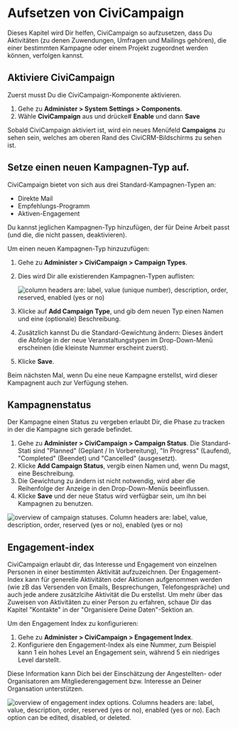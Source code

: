 # Aufsetzen von CiviCampaign

Dieses Kapitel wird Dir helfen, CiviCampaign so aufzusetzen, dass Du Aktivitäten (zu denen Zuwendungen, Umfragen und Mailings gehören), die einer bestimmten Kampagne oder einem Projekt zugeordnet werden können, verfolgen kannst. 

## Aktiviere CiviCampaign 

Zuerst musst Du die CiviCampaign-Komponente aktivieren.

1.  Gehe zu **Administer > System Settings > Components**.
2.  Wähle **CiviCampaign** aus und drücke# **Enable** und dann **Save** 

Sobald CiviCampaign aktiviert ist, wird ein neues Menüfeld **Campaigns** zu sehen sein, welches am oberen Rand des CiviCRM-Bildschirms zu sehen ist.

## Setze einen neuen Kampagnen-Typ auf.

CiviCampaign bietet von sich aus drei Standard-Kampagnen-Typen an:

-   Direkte Mail
-   Empfehlungs-Programm
-   Aktiven-Engagement

Du kannst jeglichen Kampagnen-Typ hinzufügen, der für Deine Arbeit passt (und die, die nicht passen, deaktivieren).

Um einen neuen Kampagnen-Typ hinzuzufügen:

1.  Gehe zu **Administer > CiviCampaign > Campaign Types**. 
2.  Dies wird Dir alle existierenden Kampagnen-Typen auflisten: 
     
    ![column headers are: label, value (unique number), description, order, reserved, enabled (yes or no)](/img/campaign_configuration_typeoptions_1.png)
3.  Klicke auf **Add Campaign Type**, und gib dem neuen Typ einen Namen und eine (optionale) Beschreibung.
4.  Zusätzlich kannst Du die Standard-Gewichtung ändern: Dieses ändert die Abfolge in der neue Veranstaltungstypen im Drop-Down-Menü erscheinen (die kleinste Nummer erscheint zuerst).
5.  Klicke **Save**.

Beim nächsten Mal, wenn Du eine neue Kampagne erstellst, wird dieser Kampagnent auch zur Verfügung stehen.

## Kampagnenstatus

Der Kampagne einen Status zu vergeben erlaubt Dir, die Phase zu tracken in der die Kampagne sich gerade befindet.

1.  Gehe zu **Administer > CiviCampaign > Campaign Status**. Die Standard-Stati sind "Planned" (Geplant / In Vorbereitung), "In Progress" (Laufend), "Completed" (Beendet) und "Cancelled" (ausgesetzt).
2.  Klicke **Add Campaign Status**, vergib einen Namen und, wenn Du magst, eine Beschreibung.
3.  Die Gewichtung zu ändern ist nicht notwendig, wird aber die Reihenfolge der Anzeige in den Drop-Down-Menüs beeinflussen.
4.  Klicke **Save** und der neue Status wird verfügbar sein, um ihn bei Kampagnen zu benutzen.

![overview of campaign statuses. Column headers are: label, value, description, order, reserved (yes or no), enabled (yes or no)](/img/campaign_configuration_statuses.png)

## Engagement-index 

CiviCampaign erlaubt dir, das Interesse und Engagement von einzelnen Personen in einer bestimmten Aktivität aufzuzeichnen. Der Engagement-Index kann für generelle Aktivitäten oder Aktionen aufgenommen werden (wie zB das Versenden von Emails, Besprechungen, Telefongespräche) und auch jede andere zusätzlcihe Aktivität die Du erstellst. Um mehr über das Zuweisen von Aktivitäten zu einer Person zu erfahren, schaue Dir das Kapitel "Kontakte" in der "Organisiere Deine Daten"-Sektion an. 

Um den Engagement Index zu konfigurieren:

1.  Gehe zu **Administer > CiviCampaign > Engagement Index**.
2.  Konfiguriere den Engagement-Index als eine Nummer, zum Beispiel kann 1 ein hohes Level an Engagement sein, während 5 ein niedriges Level darstellt.

Diese Information kann Dich bei der Einschätzung der Angestellten- oder Organisatoren am Mitgliederengagement bzw. Interesse an Deiner Organsation unterstützen.

![overview of engagement index options. Columns headers are: label, value, description, order, reserved (yes or no), enabled (yes or no). Each option can be edited, disabled, or deleted.](/img/campaign_configuration_engageoptions.png)
